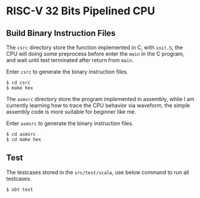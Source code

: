 # RISC-V 32 Bits Pipelined CPU

## Build Binary Instruction Files

The `csrc` directory store the function implemented in C, with `init.S`, the CPU will doing some preprocess before enter the `main` in the C program, and wait until test terminated after return from `main`.

Enter `csrc` to generate the binary instruction files.

```shell
$ cd csrc
$ make hex
```
The `asmsrc` directory store the program implemented in assembly, while I am currently learning how to trace the CPU behavior via waveform, the simple assembly code is more suitable for beginner like me.

Enter `asmsrc` to generate the binary instruction files.

```shell
$ cd asmsrc
$ cd make hex
```

## Test

The testcases stored in the `src/test/scala`, use below command to run all testcases.

```shell
$ sbt test
```
